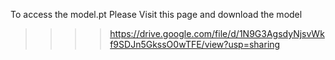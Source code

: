 To access the model.pt 
Please Visit this page and download the model 
>>>> https://drive.google.com/file/d/1N9G3AgsdyNjsvWkf9SDJn5GkssO0wTFE/view?usp=sharing
